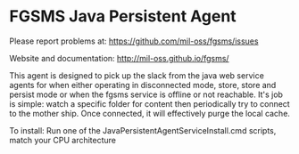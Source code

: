 # FGSMS Java Persistent Agent

Please report problems at:
https://github.com/mil-oss/fgsms/issues

Website and documentation:
http://mil-oss.github.io/fgsms/

This agent is designed to pick up the slack from the java web service agents for when either
operating in disconnected mode, store, store and persist mode or when the 
fgsms service is offline or not reachable. It's job is simple: watch a specific folder for content
then periodically try to connect to the mother ship. Once connected, it will effectively purge
the local cache.

To install: 
Run one of the JavaPersistentAgentServiceInstall.cmd scripts, match your CPU architecture